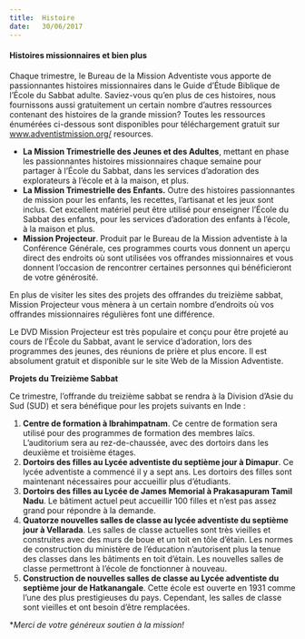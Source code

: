 ```yaml
---
title:  Histoire
date:   30/06/2017
---
```


#### Histoires missionnaires et bien plus

Chaque trimestre, le Bureau de la Mission Adventiste vous apporte de passionnantes histoires missionnaires dans le Guide d’Étude Biblique de l’École du Sabbat adulte. Saviez-vous qu’en plus de ces histoires, nous fournissons aussi gratuitement un certain nombre d’autres ressources contenant des histoires de la grande mission? Toutes les ressources énumérées ci-dessous sont disponibles pour téléchargement gratuit sur www.adventistmission.org/ resources.

- **La Mission Trimestrielle des Jeunes et des Adultes**, mettant en phase les passionnantes histoires missionnaires chaque semaine pour partager à l’École du Sabbat, dans les services d’adoration des explorateurs à l’école et à la maison, et plus.
- **La Mission Trimestrielle des Enfants.** Outre des histoires passionnantes de mission pour les enfants, les recettes, l’artisanat et les jeux sont inclus. Cet excellent matériel peut être utilisé pour enseigner l’École du Sabbat des enfants, pour les services d’adoration des enfants à l’école, à la maison et plus.
- **Mission Projecteur**. Produit par le Bureau de la Mission adventiste à la Conférence Générale, ces programmes courts vous donnent un aperçu direct des endroits où sont utilisées vos offrandes missionnaires et vous donnent l’occasion de rencontrer certaines personnes qui bénéficieront de votre générosité.

En plus de visiter les sites des projets des offrandes du treizième sabbat, Mission Projecteur vous mènera à un certain nombre d’endroits où vos offrandes missionnaires régulières font une différence.

Le DVD Mission Projecteur est très populaire et conçu pour être projeté au cours de l’École du Sabbat, avant le service d’adoration, lors des programmes des jeunes, des réunions de prière et plus encore. Il est absolument gratuit et disponible sur le site Web de la Mission Adventiste.

**Projets du Treizième Sabbat**

Ce trimestre, l’offrande du treizième sabbat se rendra à la Division d’Asie du Sud (SUD) et sera bénéfique pour les projets suivants en Inde :

1. **Centre de formation à Ibrahimpatnam**. Ce centre de formation sera utilisé pour des programmes de formation des membres laïcs. L’auditorium sera au rez-de-chaussée, avec des dortoirs dans les deuxième et troisième étages.
2. **Dortoirs des filles au Lycée adventiste du septième jour à Dimapur**. Ce lycée adventiste a commencé il y a sept ans. Les dortoirs des filles sont maintenant nécessaires pour accueillir plus d’étudiants.
3. **Dortoirs des filles au Lycée de James Memorial à Prakasapuram Tamil Nadu**. Le bâtiment actuel peut accueillir 100 filles et n’est pas assez grand pour répondre à la demande.
4. **Quatorze nouvelles salles de classe au lycée adventiste du septième jour à Vellarada**. Les salles de classe actuelles sont très vieilles et construites avec des murs de boue et un toit en tôle d’étain. Les normes de construction du ministère de l’éducation n’autorisent plus la tenue des classes dans les bâtiments en toit d’étain. Les nouvelles salles de classe permettront à l’école de fonctionner à nouveau.
5. **Construction de nouvelles salles de classe au Lycée adventiste du septième jour de Hatkanangale**. Cette école est ouverte en 1931 comme l’une des plus prestigieuses du pays. Cependant, les salles de classe sont vieilles et ont besoin d’être remplacées.

**Merci de votre généreux soutien à la mission!*